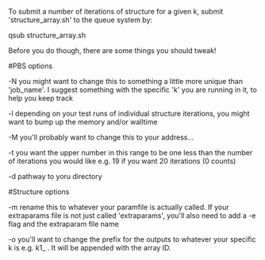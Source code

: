To submit a number of iterations of structure for a given k, submit 'structure_array.sh' to the queue system by:

qsub structure_array.sh

Before you do though, there are some things you should tweak!

#PBS options

-N you might want to change this to something a little more unique than 'job_name'. I suggest something with the specific 'k' you are running in it, to help you keep track

-l depending on your test runs of individual structure iterations, you might want to bump up the memory and/or walltime

-M  you'll probably want to change this to your address...

-t you want the upper number in this range to be one less than the number of iterations you would like e.g. 19 if you want 20 iterations (0 counts)

-d pathway to yoru directory

#Structure options

-m rename this to whatever your paramfile is actually called.  If your extraparams file is not just called 'extraparams', you'll also need to add a -e flag and the extraparam file name

-o you'll want to change the prefix for the outputs to whatever your specific k is e.g. k1_ . It will be appended with the array ID.

